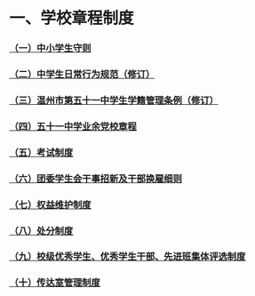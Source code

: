 # 一、学校章程制度

### [（一）中小学生守则](./（一）中小学生守则.md)

### [（二）中学生日常行为规范（修订）](./（二）中学生日常行为规范（修订）.md)

### [（三）温州市第五十一中学生学籍管理条例（修订）](./（三）温州市第五十一中学生学籍管理条例（修订）.md)

### [（四）五十一中学业余党校章程](./（四）五十一中学业余党校章程.md)

### [（五）考试制度](./（五）考试制度.md)

### [（六）团委学生会干事招新及干部换雇细则](./（六）团委学生会干事招新及干部换雇细则.md)

### [（七）权益维护制度](./（七）权益维护制度.md)

### [（八）处分制度](./（八）处分制度.md)

### [（九）校级优秀学生、优秀学生干部、先进班集体评选制度](./.md)

### [（十）传达室管理制度](./.md)
